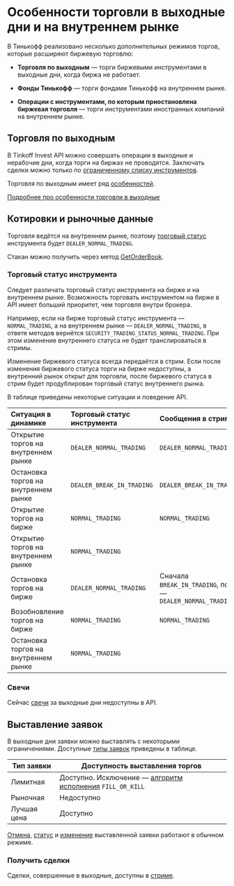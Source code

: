# Особенности торговли в выходные дни и на внутреннем рынке

В Тинькофф реализовано несколько дополнительных режимов торгов, которые расширяют биржевую торговлю:

* **Торговля по выходным** — торги биржевыми инструментами в выходные дни, когда биржа не работает.

* **Фонды Тинькофф** — торги фондами Тинькофф на внутреннем рынке.

* **Операции с инструментами, по которым приостановлена биржевая торговля** — торги инструментами
  иностранных компаний на внутреннем рынке.

## Торговля по выходным

В Tinkoff Invest API можно совершать операции в выходные и нерабочие дни, когда торги на биржах не проводятся.
Заключать сделки можно только по [ограниченному списку инструментов](/investAPI/faq_instruments/#_20).

Торговля по выходным имеет ряд [особенностей](https://www.tinkoff.ru/finance/blog/weekend-trading/).

[Подробнее про особенности торговли в выходные](https://www.tinkoff.ru/finance/blog/weekend-trading/)

## Котировки и рыночные данные

Торговля ведётся на внутреннем рынке, поэтому [торговый статус](/investAPI/marketdata/#gettradingstatus) инструмента будет `DEALER_NORMAL_TRADING`.

Стакан можно получить через метод [GetOrderBook](/investAPI/marketdata/#getorderbook).

### Торговый статус инструмента

Следует различать торговый статус инструмента на бирже и на внутреннем рынке. Возможность торговать инструментом на бирже в API имеет больший приоритет, чем торговля внутри брокера. 

Например, если на бирже торговый статус инструмента — `NORMAL_TRADING`, а на внутреннем рынке — `DEALER_NORMAL_TRADING`, в ответе методов вернётся `SECURITY_TRADING_STATUS_NORMAL_TRADING`. При этом изменение внутреннего статуса не будет транслироваться в стримы.

Изменение биржевого статуса всегда передаётся в стрим. Если после изменения биржевого статуса торги на бирже недоступны, а внутренний рынок открыт для торговли, после биржевого статуса в стрим будет продублирован торговый статус внутреннего рынка. 

В таблице приведены некоторые ситуации и поведение API.

|     Ситуация в динамике               | Торговый статус инструмента | Сообщения в стриме                                   |
|:------------------------------------------|:----------------------------|:-----------------------------------------------------|
|Открытие торгов на внутреннем рынке        |   `DEALER_NORMAL_TRADING`     |             `DEALER_NORMAL_TRADING `                   |
|Остановка торгов на внутреннем рынке       |   `DEALER_BREAK_IN_TRADING`   |             `DEALER_BREAK_IN_TRADING`                 |
|Открытие торгов на бирже                   |          `NORMAL_TRADING`     |               `NORMAL_TRADING`                         |
|Открытие торгов на внутреннем рынке        |          `NORMAL_TRADING`     |                                                      |
|Остановка торгов на бирже                  |   `DEALER_NORMAL_TRADING`     |Сначала `BREAK_IN_TRADING`, потом —  `DEALER_NORMAL_TRADING`|
|Возобновление торгов на бирже              |          `NORMAL_TRADING`     |               `NORMAL_TRADING`                         |
|Остановка торгов на внутреннем рынке       |          `NORMAL_TRADING`     |                                                      |


### Свечи

Сейчас [свечи](/investAPI/marketdata/#getcandles) за выходные дни недоступны в API.

## Выставление заявок

В выходные дни заявки можно выставлять с некоторыми ограничениями. Доступные [типы заявок](/investAPI/orders/#ordertype) приведены в таблице.

|Тип заявки|Доступность выставления торгов|
|---|---|
Лимитная|Доступно. Исключение — [алгоритм исполнения](/investAPI/orders/#timeinforcetype) `FILL_OR_KILL`|
Рыночная|Недоступно|
Лучшая цена|Доступно|

[Отмена](/investAPI/orders/#cancelorder), [cтатус](/investAPI/orders/#getorderstate) и [изменение](/investAPI/orders/#replaceorder) выставленной заявки работают в обычном режиме.

### Получить сделки

Сделки, совершенные в выходные, доступны в [стриме](/investAPI/orders/#tradesstream).